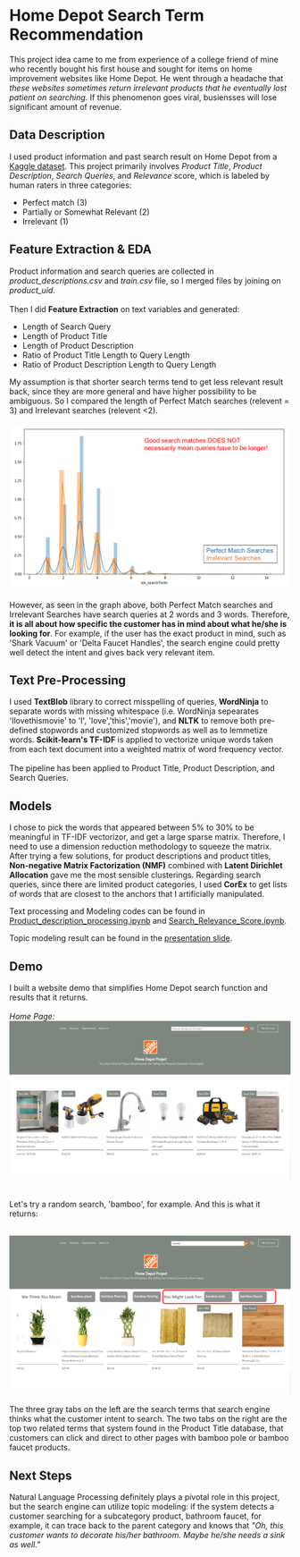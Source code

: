 # Home Depot Search Term Recommendation

This project idea came to me from experience of a college friend  of mine who recently bought his first house and sought for items on home improvement websites like Home Depot. He went through a headache that *these websites sometimes return irrelevant products that he eventually lost patient on searching*. If this phenomenon goes viral, busiensses will lose significant amount of revenue. <br> 



## Data Description

I used product information and past search result on Home Depot from a [Kaggle dataset](https://www.kaggle.com/c/home-depot-product-search-relevance/data). This project primarily involves *Product Title*, *Product Description*, *Search Queries*, and *Relevance* score, which is labeled by human raters in three categories: 
<ul>
<li>Perfect match (3)</li>
<li>Partially or Somewhat Relevant (2)</li>
<li>Irrelevant (1)</li>
</ul>

 ## Feature Extraction & EDA
Product information and search queries are collected in *product_descriptions.csv* and *train.csv* file, so I merged files by joining on *product_uid*. 
<br>
<br>
Then I did **Feature Extraction** on text variables and generated: 
<ul>
<li>Length of Search Query</li> 
<li>Length of Product Title</li>
<li>Length of Product Description</li>
<li>Ratio of Product Title Length to Query Length</li>
<li>Ratio of Product Description Length to Query Length</li>
</ul>

My assumption is that shorter search terms tend to get less relevant result back, since they are more general and have higher possibility to be ambiguous. So I compared the length of Perfect Match searches (relevent = 3) and Irrelevant searches (relevent <2). <br><br>
![Search_Term_Len_Relevence_Compare](./images/len_queries_relevency_compare.PNG) <br><br>
However, as seen in the graph above, both Perfect Match searches and Irrelevant Searches have search queries at 2 words and 3 words. Therefore, **it is all about how specific the customer has in mind about what he/she is looking for**. For example, if the user has the exact product in mind, such as 'Shark Vacuum' or 'Delta Faucet Handles', the search engine could pretty well detect the intent and gives back very relevant item. 

## Text Pre-Processing
I used **TextBlob** library to correct misspelling of queries, **WordNinja** to separate words with missing whitespace (i.e. WordNinja sepearates 'Ilovethismovie' to 'I', 'love','this','movie'), and **NLTK** to remove both pre-defined stopwords and customized stopwords as well as to lemmetize words. **Scikit-learn's TF-IDF** is applied to vectorize unique words taken from each text document into a weighted matrix of word frequency vector. <br><br>
The pipeline has been applied to Product Title, Product Description, and Search Queries. 

## Models
I chose to pick the words that appeared between 5% to 30% to be meaningful in TF-IDF vectorizor, and get a large sparse matrix. Therefore, I need to use a dimension reduction methodology to squeeze the matrix. After trying a few solutions, for product descriptions and product titles, **Non-negative Matrix Factorization (NMF)** combined with **Latent Dirichlet Allocation** gave me the most sensible clusterings. Regarding search queries, since there are limited product categories, I used **CorEx** to get lists of words that are closest to the anchors that I artificially manipulated. 

Text processing and Modeling codes can be found in [Product_description_processing.ipynb](./code/1-Product_description_processing.ipynb) and [Search_Relevance_Score.ipynb](./code/2-Search_Relevance_Score.ipynb).

Topic modeling result can be found in the [presentation slide](./presentation/presentation_slides.pdf).
## Demo
I built a website demo that simplifies Home Depot search function and results that it returns. <br><br>
_Home Page:_
![demo_homepage](./images/demo_homepage.PNG) <br><br><br>
Let's try a random search, 'bamboo', for example. And this is what it returns: <br><br>

![demo_search_bamboo](./images/demo_search_bamboo.PNG)<br><br>
The three gray tabs on the left are the search terms that search engine thinks what the customer intent to search. The two tabs on the right are the top two related terms that system found in the Product Title database, that customers can click and direct to other pages with bamboo pole or bamboo faucet products. 

## Next Steps
Natural Language Processing definitely plays a pivotal role in this project, but the search engine can utilize topic modeling: if the system detects a customer searching for a subcategory product, bathroom faucet, for example, it can trace back to the parent category and knows that *"Oh, this customer wants to decorate his/her bathroom. Maybe he/she needs a sink as well."* 